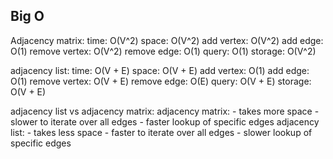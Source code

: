 ## Big O

Adjacency matrix:
  time: O(V^2)
  space: O(V^2)
  add vertex: O(V^2)
  add edge: O(1)
  remove vertex: O(V^2)
  remove edge: O(1)
  query: O(1)
  storage: O(V^2)

adjacency list:
    time: O(V + E)
    space: O(V + E)
    add vertex: O(1)
    add edge: O(1)
    remove vertex: O(V + E)
    remove edge: O(E)
    query: O(V + E)
    storage: O(V + E)

adjacency list vs adjacency matrix:
  adjacency matrix:
    - takes more space
    - slower to iterate over all edges
    - faster lookup of specific edges
 adjacency list:
    - takes less space
    - faster to iterate over all edges
    - slower lookup of specific edges

